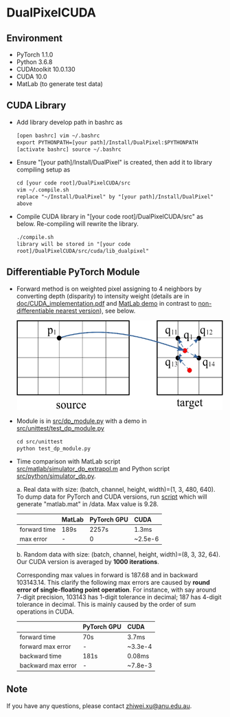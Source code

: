 # DualPixelCUDA

## Environment
  - PyTorch 1.1.0
  - Python 3.6.8
  - CUDAtoolkit 10.0.130
  - CUDA 10.0
  - MatLab (to generate test data)

## CUDA Library
  - Add library develop path in bashrc as
      ```
      [open bashrc] vim ~/.bashrc
      export PYTHONPATH=[your path]/Install/DualPixel:$PYTHONPATH
      [activate bashrc] source ~/.bashrc
      ```
  - Ensure "[your path]/Install/DualPixel" is created, then add it to library compiling setup as
  
      ```
      cd [your code root]/DualPixelCUDA/src
      vim ~/.compile.sh
      replace "~/Install/DualPixel" by "[your path]/Install/DualPixel" above
      ```
  
  - Compile CUDA library in "[your code root]/DualPixelCUDA/src" as below.
  Re-compiling will rewrite the library.
      ```
      ./compile.sh
      library will be stored in "[your code root]/DualPixelCUDA/src/cuda/lib_dualpixel"
      ```

## Differentiable PyTorch Module
  - Forward method is on weighted pixel assigning to 4 neighbors by converting depth (disparity)
  to intensity weight (details are in
  [doc/CUDA_implementation.pdf](doc/CUDA_implementation.pdf)
  and [MatLab demo](src/matlab/simulator_dp_extrapol.m)
  in contrast to [non-differentiable nearest version](src/matlab/simulator_dp.m)), see below.
  
    ![alt text](doc/dual_pixel.jpg)
  
  - Module is in [src/dp_module.py](src/dp_module.py) with a demo in [src/unittest/test_dp_module.py](src/unittest/test_dp_module.py)
      ```
      cd src/unittest
      python test_dp_module.py
      ```

  - Time comparison with MatLab script [src/matlab/simulator_dp_extrapol.m](src/matlab/simulator_dp_extrapol.m)
  and Python script [src/python/simulator_dp.py](src/python/simulator_dp.py).
  
    a. Real data with size: (batch, channel, height, width)=(1, 3, 480, 640).
    To dump data for PyTorch and CUDA versions, run [script](src/matlab/simulator_dp_extrapol.m)
    which will generate "matlab.mat" in /data.
    Max value is 9.28.
    
    | | MatLab  | PyTorch GPU | CUDA
    --- | --- | --- | ---
    forward time| 189s | 2257s | 1.3ms
    max error | - | 0 | ~2.5e-6
  
    b. Random data with size: (batch, channel, height, width)=(8, 3, 32, 64).
    Our CUDA version is averaged by **1000 iterations**.
    
    Corresponding max values in forward is 187.68 and
    in backward 103143.14.
    This clarify the following max errors are caused by
    **round error of single-floating point operation**.
    For instance, with say around 7-digit precision,
    103143 has 1-digit
    tolerance in decimal; 187 has 4-digit tolerance in decimal.
    This is mainly caused by the order of sum operations in CUDA.
    
     | | PyTorch GPU | CUDA
     --- | --- | ---
     forward time| 70s| 3.7ms
     forward max error | - | ~3.3e-4
     backward time| 181s | 0.08ms
     backward max error | - | ~7.8e-3

## Note
  If you have any questions, please contact zhiwei.xu@anu.edu.au.
